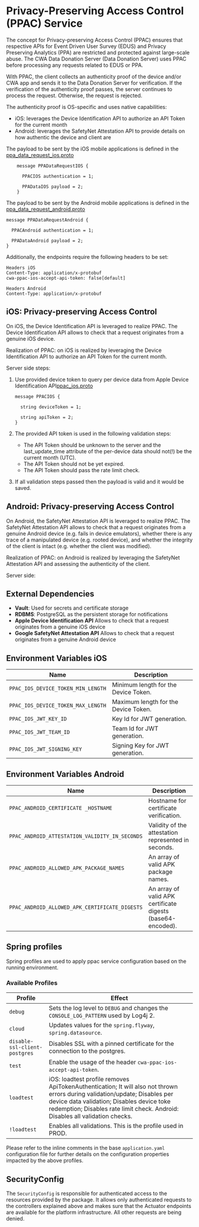 # Privacy-Preserving Access Control (PPAC) Service

The concept for Privacy-preserving Access Control (PPAC) ensures that respective APIs for Event Driven
User Survey (EDUS) and Privacy Preserving Analytics (PPA) are restricted and protected against large-scale abuse.
The CWA Data Donation Server (Data Donation Server) uses PPAC before processing any requests related to EDUS or PPA.

With PPAC, the client collects an authenticity proof of the device and/or CWA app and sends it to the Data Donation
Server for verification. If the verification of the authenticity proof passes, the server continues to process the
request. Otherwise, the request is rejected.

The authenticity proof is OS-specific and uses native capabilities:
* iOS: leverages the Device Identification API to authorize an API Token for the current month
* Android: leverages the SafetyNet Attestation API to provide details on how authentic the device and client are

The payload to be sent by the iOS mobile applications is defined in the [ppa_data_request_ios.proto](../common/protocols/src/main/proto/app/coronawarn/datadonation/common/protocols/internal/ppdd/ppa_data_request_ios.proto)

```
    message PPADataRequestIOS {

      PPACIOS authentication = 1;

      PPADataIOS payload = 2;
    }
```

The payload to be sent by the Android mobile applications is defined in the [ppa_data_request_android.proto](../common/protocols/src/main/proto/app/coronawarn/datadonation/common/protocols/internal/ppdd/ppa_data_request_android.proto)

```
message PPADataRequestAndroid {

  PPACAndroid authentication = 1;

  PPADataAndroid payload = 2;
}
```

Additionally, the endpoints require the following headers to be set:

```
Headers iOS
Content-Type: application/x-protobuf
cwa-ppac-ios-accept-api-token: false[default]
```

```
Headers Android
Content-Type: application/x-protobuf
```

## iOS: Privacy-preserving Access Control

On iOS, the Device Identification API is leveraged to realize PPAC.
The Device Identification API allows to check that a request originates from a genuine iOS device.

Realization of PPAC: on iOS is realized by leveraging the Device Identification API to authorize an API Token for the current month.

Server side steps:

1. Use provided device token to query per device data from Apple Device Identification API[ppac_ios.proto](../common/protocols/src/main/proto/app/coronawarn/datadonation/common/protocols/internal/ppdd/ppac_ios.proto)

    ```
    message PPACIOS {

      string deviceToken = 1;

      string apiToken = 2;
    }
    ```

2. The provided API token is used in the following validation steps:
    * The API Token should be unknown to the server and the last_update_time attribute of the per-device data should not(!) be the current month (UTC).
    * The API Token should not be yet expired.
    * The API Token should pass the rate limit check.

3. If all validation steps passed then the payload is valid and it would be saved.

## Android: Privacy-preserving Access Control

On Android, the SafetyNet Attestation API is leveraged to realize PPAC.
The SafetyNet Attestation API allows to check that a request originates from a genuine Android device
(e.g. fails in device emulators), whether there is any trace of a manipulated device (e.g. rooted device),
and whether the integrity of the client is intact (e.g. whether the client was modified).

Realization of PPAC: on Android is realized by leveraging the SafetyNet Attestation API and assessing the authenticity of the client.

Server side:

## External Dependencies

- **Vault**: Used for secrets and certificate storage
- **RDBMS**: PostgreSQL as the persistent storage for notifications
- **Apple Device Identification API** Allows to check that a request originates from a genuine iOS device
- **Google SafetyNet Attestation API** Allows to check that a request originates from a genuine Android device

## Environment Variables iOS

| Name | Description |
|----------------------------------------- |---------------------------------------------------------------------------------------------------- |
| `PPAC_IOS_DEVICE_TOKEN_MIN_LENGTH` | Minimum length for the Device Token. |
| `PPAC_IOS_DEVICE_TOKEN_MAX_LENGTH` | Maximum length for the Device Token. |
| `PPAC_IOS_JWT_KEY_ID` | Key Id for JWT generation. |
| `PPAC_IOS_JWT_TEAM_ID` | Team Id for JWT generation. |
| `PPAC_IOS_JWT_SIGNING_KEY` | Signing Key for JWT generation. |

## Environment Variables Android

| Name | Description |
|----------------------------------------- |---------------------------------------------------------------------------------------------------- |
| `PPAC_ANDROID_CERTIFICATE _HOSTNAME` | Hostname for certificate verification. |
| `PPAC_ANDROID_ATTESTATION_VALIDITY_IN_SECONDS` | Validity of the attestation represented in seconds. |
| `PPAC_ANDROID_ALLOWED_APK_PACKAGE_NAMES` | An array of valid APK package names. |
| `PPAC_ANDROID_ALLOWED_APK_CERTIFICATE_DIGESTS` | An array of valid APK certificate digests (base64-encoded). |

## Spring profiles

Spring profiles are used to apply ppac service configuration based on the running environment.

### Available Profiles

Profile                                           | Effect
--------------------------------------------------|-------------
`debug`                                           | Sets the log level to `DEBUG` and changes the `CONSOLE_LOG_PATTERN` used by Log4j 2.
`cloud`                                           | Updates values for the `spring.flyway`, `spring.datasource`.
`disable-ssl-client-postgres`                     | Disables SSL with a pinned certificate for the connection to the postgres.
`test`                                            | Enable the usage of the header `cwa-ppac-ios-accept-api-token`.
`loadtest`                                        | iOS: loadtest profile removes ApiTokenAuthentication; It will also not thrown errors during validation/update; Disables per device data validation; Disables device toke redemption; Disables rate limit check. Android: Disables all validation checks.
`!loadtest`                                       | Enables all validations. This is the profile used in PROD.

Please refer to the inline comments in the base `application.yaml` configuration file for further details on the configuration properties impacted by the above profiles.

## SecurityConfig

The `SecurityConfig` is responsible for authenticated access to the resources provided by the
package. It allows only authenticated requests to the controllers explained above and makes sure
that the Actuator endpoints are available for the platform infrastructure. All other requests are
being denied.
